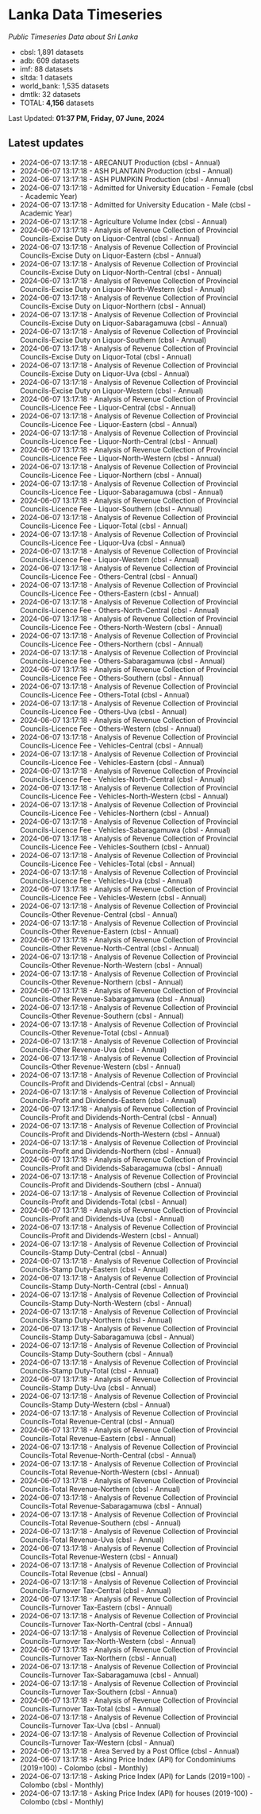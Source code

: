 # Lanka Data Timeseries
*Public Timeseries Data about Sri Lanka*

* cbsl: 1,891 datasets
* adb: 609 datasets
* imf: 88 datasets
* sltda: 1 datasets
* world_bank: 1,535 datasets
* dmtlk: 32 datasets
* TOTAL: **4,156** datasets

Last Updated: **01:37 PM, Friday, 07 June, 2024**

## Latest updates

* 2024-06-07 13:17:18 - ARECANUT Production (cbsl - Annual)
* 2024-06-07 13:17:18 - ASH PLANTAIN Production (cbsl - Annual)
* 2024-06-07 13:17:18 - ASH PUMPKIN Production (cbsl - Annual)
* 2024-06-07 13:17:18 - Admitted for University Education - Female (cbsl - Academic Year)
* 2024-06-07 13:17:18 - Admitted for University Education - Male (cbsl - Academic Year)
* 2024-06-07 13:17:18 - Agriculture Volume Index (cbsl - Annual)
* 2024-06-07 13:17:18 - Analysis of Revenue Collection of Provincial Councils-Excise Duty on Liquor-Central (cbsl - Annual)
* 2024-06-07 13:17:18 - Analysis of Revenue Collection of Provincial Councils-Excise Duty on Liquor-Eastern (cbsl - Annual)
* 2024-06-07 13:17:18 - Analysis of Revenue Collection of Provincial Councils-Excise Duty on Liquor-North-Central (cbsl - Annual)
* 2024-06-07 13:17:18 - Analysis of Revenue Collection of Provincial Councils-Excise Duty on Liquor-North-Western (cbsl - Annual)
* 2024-06-07 13:17:18 - Analysis of Revenue Collection of Provincial Councils-Excise Duty on Liquor-Northern (cbsl - Annual)
* 2024-06-07 13:17:18 - Analysis of Revenue Collection of Provincial Councils-Excise Duty on Liquor-Sabaragamuwa (cbsl - Annual)
* 2024-06-07 13:17:18 - Analysis of Revenue Collection of Provincial Councils-Excise Duty on Liquor-Southern (cbsl - Annual)
* 2024-06-07 13:17:18 - Analysis of Revenue Collection of Provincial Councils-Excise Duty on Liquor-Total (cbsl - Annual)
* 2024-06-07 13:17:18 - Analysis of Revenue Collection of Provincial Councils-Excise Duty on Liquor-Uva (cbsl - Annual)
* 2024-06-07 13:17:18 - Analysis of Revenue Collection of Provincial Councils-Excise Duty on Liquor-Western (cbsl - Annual)
* 2024-06-07 13:17:18 - Analysis of Revenue Collection of Provincial Councils-Licence Fee - Liquor-Central (cbsl - Annual)
* 2024-06-07 13:17:18 - Analysis of Revenue Collection of Provincial Councils-Licence Fee - Liquor-Eastern (cbsl - Annual)
* 2024-06-07 13:17:18 - Analysis of Revenue Collection of Provincial Councils-Licence Fee - Liquor-North-Central (cbsl - Annual)
* 2024-06-07 13:17:18 - Analysis of Revenue Collection of Provincial Councils-Licence Fee - Liquor-North-Western (cbsl - Annual)
* 2024-06-07 13:17:18 - Analysis of Revenue Collection of Provincial Councils-Licence Fee - Liquor-Northern (cbsl - Annual)
* 2024-06-07 13:17:18 - Analysis of Revenue Collection of Provincial Councils-Licence Fee - Liquor-Sabaragamuwa (cbsl - Annual)
* 2024-06-07 13:17:18 - Analysis of Revenue Collection of Provincial Councils-Licence Fee - Liquor-Southern (cbsl - Annual)
* 2024-06-07 13:17:18 - Analysis of Revenue Collection of Provincial Councils-Licence Fee - Liquor-Total (cbsl - Annual)
* 2024-06-07 13:17:18 - Analysis of Revenue Collection of Provincial Councils-Licence Fee - Liquor-Uva (cbsl - Annual)
* 2024-06-07 13:17:18 - Analysis of Revenue Collection of Provincial Councils-Licence Fee - Liquor-Western (cbsl - Annual)
* 2024-06-07 13:17:18 - Analysis of Revenue Collection of Provincial Councils-Licence Fee - Others-Central (cbsl - Annual)
* 2024-06-07 13:17:18 - Analysis of Revenue Collection of Provincial Councils-Licence Fee - Others-Eastern (cbsl - Annual)
* 2024-06-07 13:17:18 - Analysis of Revenue Collection of Provincial Councils-Licence Fee - Others-North-Central (cbsl - Annual)
* 2024-06-07 13:17:18 - Analysis of Revenue Collection of Provincial Councils-Licence Fee - Others-North-Western (cbsl - Annual)
* 2024-06-07 13:17:18 - Analysis of Revenue Collection of Provincial Councils-Licence Fee - Others-Northern (cbsl - Annual)
* 2024-06-07 13:17:18 - Analysis of Revenue Collection of Provincial Councils-Licence Fee - Others-Sabaragamuwa (cbsl - Annual)
* 2024-06-07 13:17:18 - Analysis of Revenue Collection of Provincial Councils-Licence Fee - Others-Southern (cbsl - Annual)
* 2024-06-07 13:17:18 - Analysis of Revenue Collection of Provincial Councils-Licence Fee - Others-Total (cbsl - Annual)
* 2024-06-07 13:17:18 - Analysis of Revenue Collection of Provincial Councils-Licence Fee - Others-Uva (cbsl - Annual)
* 2024-06-07 13:17:18 - Analysis of Revenue Collection of Provincial Councils-Licence Fee - Others-Western (cbsl - Annual)
* 2024-06-07 13:17:18 - Analysis of Revenue Collection of Provincial Councils-Licence Fee - Vehicles-Central (cbsl - Annual)
* 2024-06-07 13:17:18 - Analysis of Revenue Collection of Provincial Councils-Licence Fee - Vehicles-Eastern (cbsl - Annual)
* 2024-06-07 13:17:18 - Analysis of Revenue Collection of Provincial Councils-Licence Fee - Vehicles-North-Central (cbsl - Annual)
* 2024-06-07 13:17:18 - Analysis of Revenue Collection of Provincial Councils-Licence Fee - Vehicles-North-Western (cbsl - Annual)
* 2024-06-07 13:17:18 - Analysis of Revenue Collection of Provincial Councils-Licence Fee - Vehicles-Northern (cbsl - Annual)
* 2024-06-07 13:17:18 - Analysis of Revenue Collection of Provincial Councils-Licence Fee - Vehicles-Sabaragamuwa (cbsl - Annual)
* 2024-06-07 13:17:18 - Analysis of Revenue Collection of Provincial Councils-Licence Fee - Vehicles-Southern (cbsl - Annual)
* 2024-06-07 13:17:18 - Analysis of Revenue Collection of Provincial Councils-Licence Fee - Vehicles-Total (cbsl - Annual)
* 2024-06-07 13:17:18 - Analysis of Revenue Collection of Provincial Councils-Licence Fee - Vehicles-Uva (cbsl - Annual)
* 2024-06-07 13:17:18 - Analysis of Revenue Collection of Provincial Councils-Licence Fee - Vehicles-Western (cbsl - Annual)
* 2024-06-07 13:17:18 - Analysis of Revenue Collection of Provincial Councils-Other Revenue-Central (cbsl - Annual)
* 2024-06-07 13:17:18 - Analysis of Revenue Collection of Provincial Councils-Other Revenue-Eastern (cbsl - Annual)
* 2024-06-07 13:17:18 - Analysis of Revenue Collection of Provincial Councils-Other Revenue-North-Central (cbsl - Annual)
* 2024-06-07 13:17:18 - Analysis of Revenue Collection of Provincial Councils-Other Revenue-North-Western (cbsl - Annual)
* 2024-06-07 13:17:18 - Analysis of Revenue Collection of Provincial Councils-Other Revenue-Northern (cbsl - Annual)
* 2024-06-07 13:17:18 - Analysis of Revenue Collection of Provincial Councils-Other Revenue-Sabaragamuwa (cbsl - Annual)
* 2024-06-07 13:17:18 - Analysis of Revenue Collection of Provincial Councils-Other Revenue-Southern (cbsl - Annual)
* 2024-06-07 13:17:18 - Analysis of Revenue Collection of Provincial Councils-Other Revenue-Total (cbsl - Annual)
* 2024-06-07 13:17:18 - Analysis of Revenue Collection of Provincial Councils-Other Revenue-Uva (cbsl - Annual)
* 2024-06-07 13:17:18 - Analysis of Revenue Collection of Provincial Councils-Other Revenue-Western (cbsl - Annual)
* 2024-06-07 13:17:18 - Analysis of Revenue Collection of Provincial Councils-Profit and Dividends-Central (cbsl - Annual)
* 2024-06-07 13:17:18 - Analysis of Revenue Collection of Provincial Councils-Profit and Dividends-Eastern (cbsl - Annual)
* 2024-06-07 13:17:18 - Analysis of Revenue Collection of Provincial Councils-Profit and Dividends-North-Central (cbsl - Annual)
* 2024-06-07 13:17:18 - Analysis of Revenue Collection of Provincial Councils-Profit and Dividends-North-Western (cbsl - Annual)
* 2024-06-07 13:17:18 - Analysis of Revenue Collection of Provincial Councils-Profit and Dividends-Northern (cbsl - Annual)
* 2024-06-07 13:17:18 - Analysis of Revenue Collection of Provincial Councils-Profit and Dividends-Sabaragamuwa (cbsl - Annual)
* 2024-06-07 13:17:18 - Analysis of Revenue Collection of Provincial Councils-Profit and Dividends-Southern (cbsl - Annual)
* 2024-06-07 13:17:18 - Analysis of Revenue Collection of Provincial Councils-Profit and Dividends-Total (cbsl - Annual)
* 2024-06-07 13:17:18 - Analysis of Revenue Collection of Provincial Councils-Profit and Dividends-Uva (cbsl - Annual)
* 2024-06-07 13:17:18 - Analysis of Revenue Collection of Provincial Councils-Profit and Dividends-Western (cbsl - Annual)
* 2024-06-07 13:17:18 - Analysis of Revenue Collection of Provincial Councils-Stamp Duty-Central (cbsl - Annual)
* 2024-06-07 13:17:18 - Analysis of Revenue Collection of Provincial Councils-Stamp Duty-Eastern (cbsl - Annual)
* 2024-06-07 13:17:18 - Analysis of Revenue Collection of Provincial Councils-Stamp Duty-North-Central (cbsl - Annual)
* 2024-06-07 13:17:18 - Analysis of Revenue Collection of Provincial Councils-Stamp Duty-North-Western (cbsl - Annual)
* 2024-06-07 13:17:18 - Analysis of Revenue Collection of Provincial Councils-Stamp Duty-Northern (cbsl - Annual)
* 2024-06-07 13:17:18 - Analysis of Revenue Collection of Provincial Councils-Stamp Duty-Sabaragamuwa (cbsl - Annual)
* 2024-06-07 13:17:18 - Analysis of Revenue Collection of Provincial Councils-Stamp Duty-Southern (cbsl - Annual)
* 2024-06-07 13:17:18 - Analysis of Revenue Collection of Provincial Councils-Stamp Duty-Total (cbsl - Annual)
* 2024-06-07 13:17:18 - Analysis of Revenue Collection of Provincial Councils-Stamp Duty-Uva (cbsl - Annual)
* 2024-06-07 13:17:18 - Analysis of Revenue Collection of Provincial Councils-Stamp Duty-Western (cbsl - Annual)
* 2024-06-07 13:17:18 - Analysis of Revenue Collection of Provincial Councils-Total Revenue-Central (cbsl - Annual)
* 2024-06-07 13:17:18 - Analysis of Revenue Collection of Provincial Councils-Total Revenue-Eastern (cbsl - Annual)
* 2024-06-07 13:17:18 - Analysis of Revenue Collection of Provincial Councils-Total Revenue-North-Central (cbsl - Annual)
* 2024-06-07 13:17:18 - Analysis of Revenue Collection of Provincial Councils-Total Revenue-North-Western (cbsl - Annual)
* 2024-06-07 13:17:18 - Analysis of Revenue Collection of Provincial Councils-Total Revenue-Northern (cbsl - Annual)
* 2024-06-07 13:17:18 - Analysis of Revenue Collection of Provincial Councils-Total Revenue-Sabaragamuwa (cbsl - Annual)
* 2024-06-07 13:17:18 - Analysis of Revenue Collection of Provincial Councils-Total Revenue-Southern (cbsl - Annual)
* 2024-06-07 13:17:18 - Analysis of Revenue Collection of Provincial Councils-Total Revenue-Uva (cbsl - Annual)
* 2024-06-07 13:17:18 - Analysis of Revenue Collection of Provincial Councils-Total Revenue-Western (cbsl - Annual)
* 2024-06-07 13:17:18 - Analysis of Revenue Collection of Provincial Councils-Total Revenue (cbsl - Annual)
* 2024-06-07 13:17:18 - Analysis of Revenue Collection of Provincial Councils-Turnover Tax-Central (cbsl - Annual)
* 2024-06-07 13:17:18 - Analysis of Revenue Collection of Provincial Councils-Turnover Tax-Eastern (cbsl - Annual)
* 2024-06-07 13:17:18 - Analysis of Revenue Collection of Provincial Councils-Turnover Tax-North-Central (cbsl - Annual)
* 2024-06-07 13:17:18 - Analysis of Revenue Collection of Provincial Councils-Turnover Tax-North-Western (cbsl - Annual)
* 2024-06-07 13:17:18 - Analysis of Revenue Collection of Provincial Councils-Turnover Tax-Northern (cbsl - Annual)
* 2024-06-07 13:17:18 - Analysis of Revenue Collection of Provincial Councils-Turnover Tax-Sabaragamuwa (cbsl - Annual)
* 2024-06-07 13:17:18 - Analysis of Revenue Collection of Provincial Councils-Turnover Tax-Southern (cbsl - Annual)
* 2024-06-07 13:17:18 - Analysis of Revenue Collection of Provincial Councils-Turnover Tax-Total (cbsl - Annual)
* 2024-06-07 13:17:18 - Analysis of Revenue Collection of Provincial Councils-Turnover Tax-Uva (cbsl - Annual)
* 2024-06-07 13:17:18 - Analysis of Revenue Collection of Provincial Councils-Turnover Tax-Western (cbsl - Annual)
* 2024-06-07 13:17:18 - Area Served by a Post Office (cbsl - Annual)
* 2024-06-07 13:17:18 - Asking Price Index (API) for Condominiums (2019=100) - Colombo (cbsl - Monthly)
* 2024-06-07 13:17:18 - Asking Price Index (API) for Lands (2019=100) - Colombo (cbsl - Monthly)
* 2024-06-07 13:17:18 - Asking Price Index (API) for houses (2019-100) - Colombo (cbsl - Monthly)